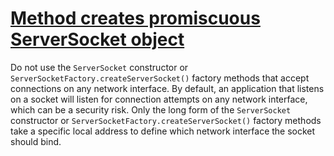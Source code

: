 # [Method creates promiscuous ServerSocket object](http://fb-contrib.sourceforge.net/bugdescriptions.html#MDM_PROMISCUOUS_SERVERSOCKET)

Do not use the `ServerSocket` constructor or `ServerSocketFactory.createServerSocket()` factory methods that
			accept connections on any network interface. By default, an application that listens on a socket will listen for connection attempts
			on any network interface, which can be a security risk. Only the long form of the `ServerSocket` constructor or
			`ServerSocketFactory.createServerSocket()` factory methods take a specific local address to define which network interface
			the socket should bind.